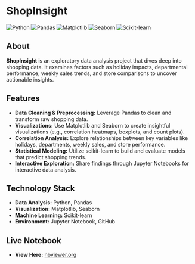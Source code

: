 # ShopInsight

![Python](https://img.shields.io/badge/Python-3776AB?logo=python&logoColor=white&style=for-the-badge)
![Pandas](https://img.shields.io/badge/Pandas-150458?logo=pandas&logoColor=white&style=for-the-badge)
![Matplotlib](https://img.shields.io/badge/Matplotlib-11557C?logo=matplotlib&logoColor=white&style=for-the-badge)
![Seaborn](https://img.shields.io/badge/Seaborn-4479A1?logo=seaborn&logoColor=white&style=for-the-badge)
![Scikit-learn](https://img.shields.io/badge/scikit--learn-F7931E?logo=scikit-learn&logoColor=white&style=for-the-badge)

## About

**ShopInsight** is an exploratory data analysis project that dives deep into shopping data. It examines factors such as holiday impacts, departmental performance, weekly sales trends, and store comparisons to uncover actionable insights.

## Features

- **Data Cleaning & Preprocessing:** Leverage Pandas to clean and transform raw shopping data.  
- **Visualizations:** Use Matplotlib and Seaborn to create insightful visualizations (e.g., correlation heatmaps, boxplots, and count plots).  
- **Correlation Analysis:** Explore relationships between key variables like holidays, departments, weekly sales, and store performance.  
- **Statistical Modeling:** Utilize scikit-learn to build and evaluate models that predict shopping trends.  
- **Interactive Exploration:** Share findings through Jupyter Notebooks for interactive data analysis.

## Technology Stack

- **Data Analysis:** Python, Pandas  
- **Visualization:** Matplotlib, Seaborn  
- **Machine Learning:** Scikit-learn  
- **Environment:** Jupyter Notebook, GitHub

## Live Notebook

- **View Here:** [nbviewer.org](https://nbviewer.org/)
